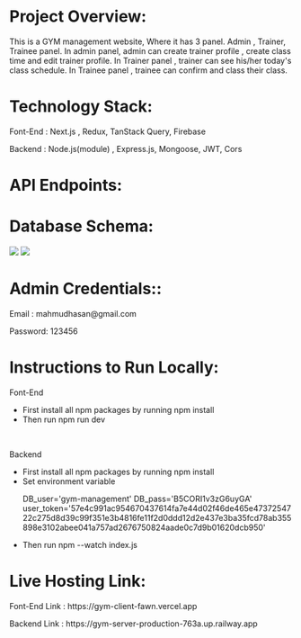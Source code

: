 <h1>Project Overview:</h1>
<p>This is a GYM management website, Where it has 3 panel. Admin , Trainer, Trainee panel. In admin panel, admin can create trainer profile , create class time and edit trainer profile. In Trainer panel , trainer can see his/her today's class schedule. In Trainee panel , trainee can confirm and class their class. </p>

<h1>Technology Stack:</h1>
<p>Font-End : Next.js , Redux, TanStack Query, Firebase </p>
<p>Backend : Node.js(module) , Express.js, Mongoose, JWT, Cors</p>

<h1>API Endpoints:</h1>
<p></p>

<h1> Database Schema:</h1>
<img src='https://i.imgur.com/HZhU6QZ.png' />
<img src='https://i.imgur.com/FL2L6MZ.png`' />

<h1>Admin Credentials::</h1>
<p>Email : mahmudhasan@gmail.com</p>
<p>Password: 123456</p>

<h1>Instructions to Run Locally:</h1>
<p>Font-End</p>
<ul>
<li>First install all npm packages  by running npm install</li>
<li>Then run npm run dev</li>
</ul>
<br/>
<p>Backend</p>
<ul>
<li>First install all npm packages  by running npm install</li>
<li>Set environment variable</li>
<p>
DB_user='gym-management'
DB_pass='B5CORI1v3zG6uyGA'
user_token='57e4c991ac954670437614fa7e44d02f46de465e4737254722c275d8d39c99f351e3b4816fe11f2d0ddd12d2e437e3ba35fcd78ab355898e3102abee041a757ad2676750824aade0c7d9b01620dcb950'
</p>
<li>Then run npm --watch index.js</li>
</ul>

<h1>Live Hosting Link:</h1>
<p>Font-End Link : https://gym-client-fawn.vercel.app </p>
<p>Backend Link : https://gym-server-production-763a.up.railway.app</p>

